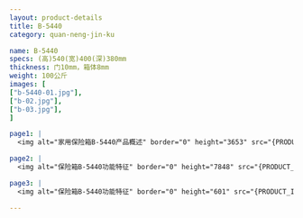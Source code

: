 ```yaml
---
layout: product-details
title: B-5440
category: quan-neng-jin-ku

name: B-5440
specs: (高)540(宽)400(深)380mm
thickness: 门10mm，箱体8mm
weight: 100公斤
images: [
["b-5440-01.jpg"],
["b-02.jpg"],
["b-03.jpg"],
]

page1: |
  <img alt="家用保险箱B-5440产品概述" border="0" height="3653" src="{PRODUCT_IMAGES}b-5440-cpgs" width="1000" />

page2: |
  <img alt="保险箱B-5440功能特征" border="0" height="7848" src="{PRODUCT_IMAGES}b-5440-gntz.jpg" width="1000" />

page3: |
  <img alt="保险箱B-5440功能特征" border="0" height="601" src="{PRODUCT_IMAGES}b-5440-cpcs.jpg" width="1000" />

---
```

